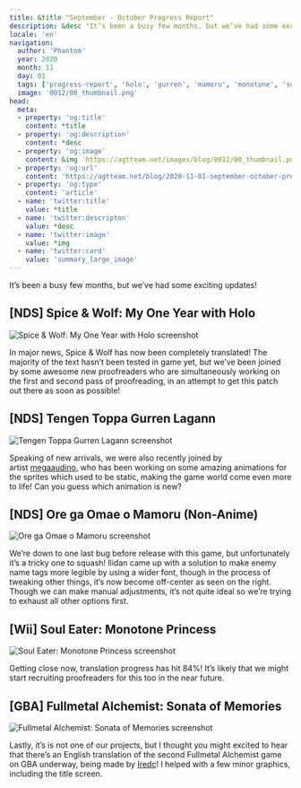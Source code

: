 ```yaml
---
title: &title "September - October Progress Report"
description: &desc "It’s been a busy few months, but we’ve had some exciting updates!"
locale: 'en'
navigation:
  author: 'Phantom'
  year: 2020
  month: 11
  day: 01
  tags: ['progress-report', 'holo', 'gurren', 'mamoru', 'monotone', 'sonata']
  image: '0012/00_thumbnail.png'
head:
  meta:
  - property: 'og:title'
    content: *title
  - property: 'og:description'
    content: *desc
  - property: 'og:image'
    content: &img 'https://agtteam.net/images/blog/0012/00_thumbnail.png'
  - property: 'og:url'
    content: 'https://agtteam.net/blog/2020-11-01-september-october-progress-report'
  - property: 'og:type'
    content: 'article'
  - name: 'twitter:title'
    value: *title
  - name: 'twitter:descripton'
    value: *desc
  - name: 'twitter:image'
    value: *img
  - name: 'twitter:card'
    value: 'summary_large_image'
---
```


It’s been a busy few months, but we’ve had some exciting updates!

## \[NDS\] Spice & Wolf: My One Year with Holo

![Spice & Wolf: My One Year with Holo screenshot](/images/blog/0012/633617657361514496_0.png)

In major news, Spice & Wolf has now been completely translated! The majority of the text hasn’t been tested in game yet, but we’ve been joined by some awesome new proofreaders who are simultaneously working on the first and second pass of proofreading, in an attempt to get this patch out there as soon as possible!


## \[NDS\] Tengen Toppa Gurren Lagann

![Tengen Toppa Gurren Lagann screenshot](/images/blog/0012/633617657361514496_1.gif)

Speaking of new arrivals, we were also recently joined by artist [megaaudino](https://megaaudino.tumblr.com/), who has been working on some amazing animations for the sprites which used to be static, making the game world come even more to life! Can you guess which animation is new?  


## \[NDS\] Ore ga Omae o Mamoru (Non-Anime)

![Ore ga Omae o Mamoru screenshot](/images/blog/0012/633617657361514496_2.png)

We’re down to one last bug before release with this game, but unfortunately it’s a tricky one to squash! Ilidan came up with a solution to make enemy name tags more legible by using a wider font, though in the process of tweaking other things, it’s now become off-center as seen on the right. Though we can make manual adjustments, it’s not quite ideal so we’re trying to exhaust all other options first. 


## \[Wii\] Soul Eater: Monotone Princess

![Soul Eater: Monotone Princess screenshot](/images/blog/0012/633617657361514496_3.png)

Getting close now, translation progress has hit 84%! It’s likely that we might start recruiting proofreaders for this too in the near future.


## \[GBA\] Fullmetal Alchemist: Sonata of Memories

![Fullmetal Alchemist: Sonata of Memories screenshot](/images/blog/0012/633617657361514496_4.jpg)

Lastly, it’s is not one of our projects, but I thought you might excited to hear that there’s an English translation of the second Fullmetal Alchemist game on GBA underway, being made by [Iredc](https://www.romhacking.net/forum/index.php?topic=31519)! I helped with a few minor graphics, including the title screen.
